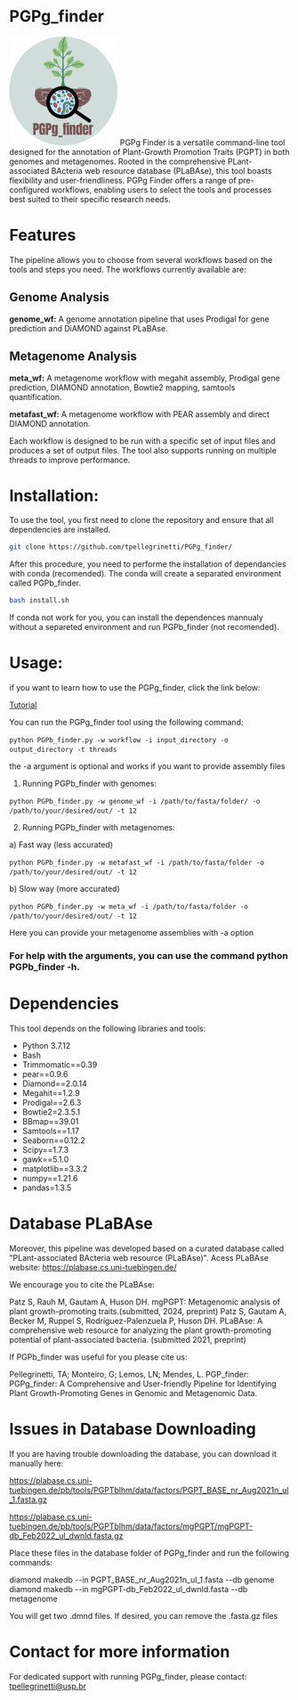 # PGPg_finder
![My Image](README/logo.png)
PGPg Finder is a versatile command-line tool designed for the annotation of Plant-Growth Promotion Traits (PGPT) in both genomes and metagenomes. Rooted in the comprehensive PLant-associated BActeria web resource database (PLaBAse), this tool boasts flexibility and user-friendliness. PGPg Finder offers a range of pre-configured workflows, enabling users to select the tools and processes best suited to their specific research needs.


# Features
The pipeline allows you to choose from several workflows based on the tools and steps you need. The workflows currently available are:

## Genome Analysis
**genome_wf:** A genome annotation pipeline that uses Prodigal for gene prediction and DiAMOND against PLaBAse.

## Metagenome Analysis
**meta_wf:** A metagenome workflow with megahit assembly, Prodigal gene prediction, DIAMOND annotation, Bowtie2 mapping, samtools quantification.  

**metafast_wf:** A metagenome workflow with PEAR assembly and direct DIAMOND annotation.


Each workflow is designed to be run with a specific set of input files and produces a set of output files. The tool also supports running on multiple threads to improve performance.


# Installation:

To use the tool, you first need to clone the repository and ensure that all dependencies are installed.
```bash
git clone https://github.com/tpellegrinetti/PGPg_finder/
```
After this procedure, you need to performe the installation of dependancies with conda (recomended).
The conda will create a separated environment called PGPb_finder.
```bash
bash install.sh
```
If conda not work for you, you can install the dependences mannualy without a separeted environment and run PGPb_finder (not recomended).

# Usage:

if you want to learn how to use the PGPg_finder, click the link below:

[Tutorial](https://github.com/tpellegrinetti/PGPg_finder/blob/main/Tutorial.md)


You can run the PGPg_finder tool using the following command:

`python PGPb_finder.py -w workflow -i input_directory -o output_directory -t threads`

the -a argument is optional and works if you want to provide assembly files


1) Running PGPb_finder with genomes:

`python PGPb_finder.py -w genome_wf -i /path/to/fasta/folder/ -o /path/to/your/desired/out/ -t 12`


2) Running PGPb_finder with metagenomes:
 
a) Fast way (less accurated)

`python PGPb_finder.py -w metafast_wf -i /path/to/fasta/folder -o /path/to/your/desired/out/ -t 12`

b) Slow way (more accurated) 

`python PGPb_finder.py -w meta_wf -i /path/to/fasta/folder -o /path/to/your/desired/out/ -t 12`

Here you can provide your metagenome assemblies with -a option

### For help with the arguments, you can use the command python PGPb_finder -h. ###

# Dependencies
This tool depends on the following libraries and tools:

* Python 3.7.12
* Bash
* Trimmomatic==0.39
* pear==0.9.6
* Diamond==2.0.14
* Megahit==1.2.9
* Prodigal==2.6.3
* Bowtie2=2.3.5.1
* BBmap==39.01
* Samtools==1.17
* Seaborn==0.12.2
* Scipy==1.7.3
* gawk==5.1.0
* matplotlib==3.3.2
* numpy==1.21.6
* pandas=1.3.5  

# Database PLaBAse
Moreover, this pipeline was developed based on a curated database called "PLant-associated BActeria web resource (PLaBAse)".
Acess PLaBAse website: https://plabase.cs.uni-tuebingen.de/

We encourage you to cite the PLaBAse:

Patz S, Rauh M, Gautam A, Huson DH. mgPGPT: Metagenomic analysis of plant growth-promoting traits.(submitted, 2024, preprint)
Patz S, Gautam A, Becker M, Ruppel S, Rodríguez-Palenzuela P, Huson DH. PLaBAse: A comprehensive web resource for analyzing the plant growth-promoting potential of plant-associated bacteria. (submitted 2021, preprint)

If PGPb_finder was useful for you please cite us:

Pellegrinetti, TA; Monteiro, G; Lemos, LN; Mendes, L. PGP_finder: PGPg_finder: A Comprehensive and User-friendly Pipeline for Identifying Plant Growth-Promoting Genes in Genomic and Metagenomic Data. 

# Issues in Database Downloading
If you are having trouble downloading the database, you can download it manually here:

https://plabase.cs.uni-tuebingen.de/pb/tools/PGPTblhm/data/factors/PGPT_BASE_nr_Aug2021n_ul_1.fasta.gz

https://plabase.cs.uni-tuebingen.de/pb/tools/PGPTblhm/data/factors/mgPGPT/mgPGPT-db_Feb2022_ul_dwnld.fasta.gz

Place these files in the database folder of PGPg_finder and run the following commands:

diamond makedb --in PGPT_BASE_nr_Aug2021n_ul_1.fasta --db genome
diamond makedb --in mgPGPT-db_Feb2022_ul_dwnld.fasta --db metagenome

You will get two .dmnd files. If desired, you can remove the .fasta.gz files

# Contact for more information
For dedicated support with running PGPg_finder, please contact: tpellegrinetti@usp.br
